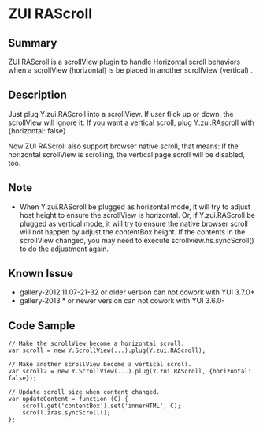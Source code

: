 ZUI RAScroll
============

Summary
-------

ZUI RAScroll is a scrollView plugin to handle Horizontal scroll behaviors when 
a scrollView (horizontal) is be placed in another scrollView (vertical) .

Description
-----------

Just plug Y.zui.RAScroll into a scrollView. If user flick up or down, the
scrollView will ignore it. If you want a vertical scroll, plug Y.zui.RAscroll
with {horizontal: false} .

Now ZUI RAScroll also support browser native scroll, that means: If the horizontal
scrollView is scrolling, the vertical page scroll will be disabled, too.

Note
----

*   When Y.zui.RAScroll be plugged as horizontal mode, it will try to adjust 
    host height to ensure the scrollView is horizontal. Or, if Y.zui.RAScroll 
    be plugged as vertical mode, it will try to ensure the native browser 
    scroll will not happen by adjust the contentBox height. If the contents in 
    the scrollView changed, you may need to execute scrollview.hs.syncScroll()
    to do the adjustment again.

Known Issue
-----------

*   gallery-2012.11.07-21-32 or older version can not cowork with YUI 3.7.0+
*   gallery-2013.* or newer version can not cowork with YUI 3.6.0-

Code Sample
-----------


    // Make the scrollView become a horizontal scroll.
    var scroll = new Y.ScrollView(...).plug(Y.zui.RAScroll);

    // Make another scrollView become a vertical scroll.
    var scroll2 = new Y.ScrollView(...).plug(Y.zui.RAScroll, {horizontal: false});

    // Update scroll size when content changed.
    var updateContent = function (C) {
        scroll.get('contentBox').set('innerHTML', C);
        scroll.zras.syncScroll();
    };
